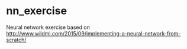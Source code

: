 # nn_exercise
Neural network exercise based on http://www.wildml.com/2015/09/implementing-a-neural-network-from-scratch/
